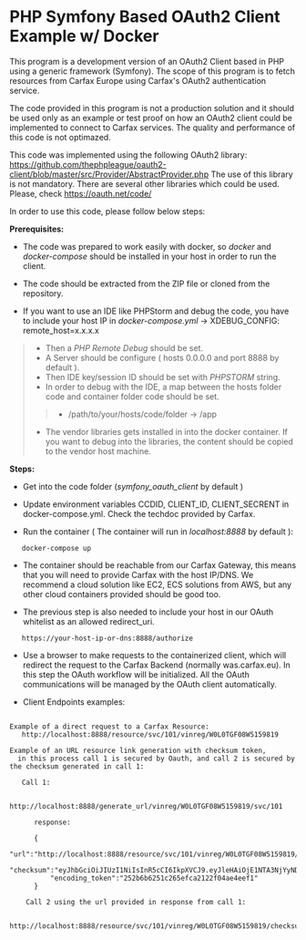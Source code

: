 PHP Symfony Based OAuth2 Client Example w/ Docker
==================================================


This program is a development version of an OAuth2 Client based in PHP using a generic framework (Symfony).
The scope of this program is to fetch resources from Carfax Europe using Carfax's OAuth2 authentication service. 

The code provided in this program is not a production solution and it should be used only as an example or test proof on how an OAuth2 client
could be implemented to connect to Carfax services. The quality and performance of this code is not optimazed.

This code was implemented using the following OAuth2 library: https://github.com/thephpleague/oauth2-client/blob/master/src/Provider/AbstractProvider.php
The use of this library is not mandatory. There are several other libraries which could be used. Please, check https://oauth.net/code/ 
 
 
In order to use this code, please follow below steps:

**Prerequisites:**
 
 * The code was prepared to work easily with docker, so *docker* and *docker-compose* should be installed in your host in order
 to run the client.
 
 * The code should be extracted from the ZIP file or cloned from the repository.
 
 * If you want to use an IDE like PHPStorm and debug the code, you have to include your host IP in *docker-compose.yml* -> XDEBUG_CONFIG: remote_host=x.x.x.x
 >* Then a *PHP Remote Debug* should be set.
 >* A Server should be configure ( hosts 0.0.0.0 and port 8888 by default ).
 >* Then IDE key/session ID should be set with *PHPSTORM* string.
 >* In order to debug with the IDE, a map between the hosts folder code and container folder code should be set.
 >>* /path/to/your/hosts/code/folder -> /app
 >* The vendor libraries gets installed in into the docker container. If you want to debug into the libraries, the content should be copied to the vendor host machine. 

 
 **Steps:**
 
 * Get into the code folder (*symfony_oauth_client* by default )
 
 * Update environment variables CCDID, CLIENT_ID, CLIENT_SECRENT in docker-compose.yml. Check the techdoc provided by Carfax.
 
 * Run the container ( The container will run in *localhost:8888* by default ):
 ```
    docker-compose up
 ```

 * The container should be reachable from our Carfax Gateway, this means that you will need to provide Carfax with the host IP/DNS.
 We recommend a cloud solution like EC2, ECS solutions from AWS, but any other cloud containers provided should be good too.
  
 * The previous step is also needed to include your host in our OAuth whitelist as an allowed redirect_uri.
 ```
    https://your-host-ip-or-dns:8888/authorize
  ```

 * Use a browser to make requests to the containerized client, which will redirect the request to the Carfax Backend (normally was.carfax.eu). 
 In this step the OAuth workflow will be initialized. All the OAuth communications will be managed by the OAuth client automatically.
 
 * Client Endpoints examples:
 
 ```
 
 Example of a direct request to a Carfax Resource: 
    http://localhost:8888/resource/svc/101/vinreg/W0L0TGF08W5159819
    
 Example of an URL resource link generation with checksum token, 
   in this process call 1 is secured by Oauth, and call 2 is secured by the checksum generated in call 1:
   
    Call 1: 
        
       http://localhost:8888/generate_url/vinreg/W0L0TGF08W5159819/svc/101
       
       response:
       
       {
           "url":"http://localhost:8888/resource/svc/101/vinreg/W0L0TGF08W5159819/checksum/eyJhbGciOiJIUzI1NiIsInR5cCI6IkpXVCJ9.eyJleHAiOjE1NTA3NjYyNDh9.ofdHFP8hV1GZZ97u_5Kp3rSyP0BDX2pMWUy30HWIAj8",
           "checksum":"eyJhbGciOiJIUzI1NiIsInR5cCI6IkpXVCJ9.eyJleHAiOjE1NTA3NjYyNDh9.ofdHFP8hV1GZZ97u_5Kp3rSyP0BDX2pMWUy30HWIAj8",
           "encoding_token":"252b6b6251c265efca2122f04ae4eef1"
       }
       
     Call 2 using the url provided in response from call 1:
     
       http://localhost:8888/resource/svc/101/vinreg/W0L0TGF08W5159819/checksum/eyJhbGciOiJIUzI1NiIsInR5cCI6IkpXVCJ9.eyJleHAiOjE1NTA3NjYyNDh9.ofdHFP8hV1GZZ97u_5Kp3rSyP0BDX2pMWUy30HWIAj8
 
 ```

  
 
